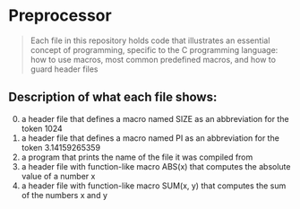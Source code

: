 # Preprocessor
> Each file in this repository holds code that illustrates an essential concept of programming,
> specific to the C programming language:
> how to use macros, most common predefined macros, and how to guard header files

## Description of what each file shows:
0. a header file that defines a macro named SIZE as an abbreviation for the token 1024
1. a header file that defines a macro named PI as an abbreviation for the token 3.14159265359
2. a program that prints the name of the file it was compiled from
3. a header file with function-like macro ABS(x) that computes the absolute value of a number x
4. a header file with function-like macro SUM(x, y) that computes the sum of the numbers x and y
